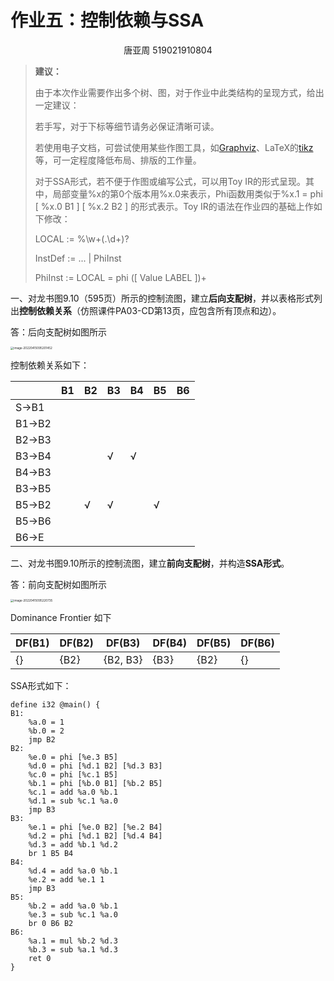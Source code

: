 # 作业五：控制依赖与SSA

<center>唐亚周 519021910804</center>

> **建议：**
>
> 由于本次作业需要作出多个树、图，对于作业中此类结构的呈现方式，给出一定建议：
>
> 若手写，对于下标等细节请务必保证清晰可读。
>
> 若使用电子文档，可尝试使用某些作图工具，如[Graphviz](http://www.graphviz.org/)、LaTeX的[tikz](https://github.com/pgf-tikz/pgf)等，可一定程度降低布局、排版的工作量。
>
> 对于SSA形式，若不便于作图或编写公式，可以用Toy IR的形式呈现。其中，局部变量%x的第0个版本用%x.0来表示，Phi函数用类似于%x.1 = phi [ %x.0 B1 ] [ %x.2 B2 ] 的形式表示。Toy IR的语法在作业四的基础上作如下修改：
>
> LOCAL := %\w+(\.\d+)?
>
> InstDef := ... | PhiInst
>
> PhiInst := LOCAL = phi ([ Value LABEL ])+

一、对龙书图9.10（595页）所示的控制流图，建立**后向支配树**，并以表格形式列出**控制依赖关系**（仿照课件PA03-CD第13页，应包含所有顶点和边）。

答：后向支配树如图所示

<img src="/home/adswt518/.config/Typora/typora-user-images/image-20220415095201452.png" alt="image-20220415095201452" style="zoom: 33%;" />

控制依赖关系如下：

|        | B1   | B2   | B3   | B4   | B5   | B6   |
| ------ | ---- | ---- | ---- | ---- | ---- | ---- |
| S->B1  |      |      |      |      |      |      |
| B1->B2 |      |      |      |      |      |      |
| B2->B3 |      |      |      |      |      |      |
| B3->B4 |      |      | √    | √    |      |      |
| B4->B3 |      |      |      |      |      |      |
| B3->B5 |      |      |      |      |      |      |
| B5->B2 |      | √    | √    |      | √    |      |
| B5->B6 |      |      |      |      |      |      |
| B6->E  |      |      |      |      |      |      |

二、对龙书图9.10所示的控制流图，建立**前向支配树**，并构造**SSA形式**。

答：前向支配树如图所示

<img src="/home/adswt518/.config/Typora/typora-user-images/image-20220415095220735.png" alt="image-20220415095220735" style="zoom:33%;" />

Dominance Frontier 如下

| DF(B1) | DF(B2) | DF(B3)   | DF(B4) | DF(B5) | DF(B6) |
| ------ | ------ | -------- | ------ | ------ | ------ |
| {}     | {B2}   | {B2, B3} | {B3}   | {B2}   | {}     |

SSA形式如下：

```assembly
define i32 @main() {
B1:
    %a.0 = 1
    %b.0 = 2
    jmp B2
B2:
	%e.0 = phi [%e.3 B5]
	%d.0 = phi [%d.1 B2] [%d.3 B3]
	%c.0 = phi [%c.1 B5]
	%b.1 = phi [%b.0 B1] [%b.2 B5]
    %c.1 = add %a.0 %b.1
    %d.1 = sub %c.1 %a.0
    jmp B3
B3:
	%e.1 = phi [%e.0 B2] [%e.2 B4]
    %d.2 = phi [%d.1 B2] [%d.4 B4]
    %d.3 = add %b.1 %d.2
    br 1 B5 B4
B4:
    %d.4 = add %a.0 %b.1
    %e.2 = add %e.1 1
    jmp B3
B5:
    %b.2 = add %a.0 %b.1
    %e.3 = sub %c.1 %a.0
    br 0 B6 B2
B6:
    %a.1 = mul %b.2 %d.3
    %b.3 = sub %a.1 %d.3
	ret 0
}
```

